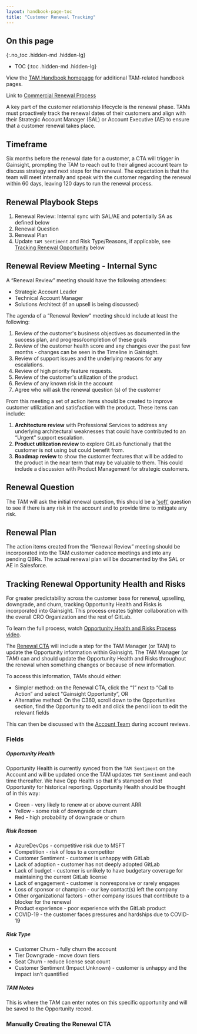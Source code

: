 ```yaml
---
layout: handbook-page-toc
title: "Customer Renewal Tracking"
---
```


## On this page
{:.no_toc .hidden-md .hidden-lg}

- TOC
{:toc .hidden-md .hidden-lg}

View the [TAM Handbook homepage](/handbook/customer-success/tam/) for additional TAM-related handbook pages.

Link to [Commercial Renewal Process](/handbook/customer-success/comm-sales/renewals/)



A key part of the customer relationship lifecycle is the renewal phase. TAMs must proactively track the renewal dates of their customers and align with their Strategic Account Manager (SAL) or Account Executive (AE) to ensure that a customer renewal takes place.

## Timeframe

Six months before the renewal date for a customer, a CTA will trigger in Gainsight, prompting the TAM to reach out to their aligned account team to discuss strategy and next steps for the renewal. The expectation is that the team will meet internally and speak with the customer regarding the renewal within 60 days, leaving 120 days to run the renewal process.

## Renewal Playbook Steps

1. Renewal Review: Internal sync with SAL/AE and potentially SA as defined below
1. Renewal Question
1. Renewal Plan
1. Update `TAM Sentiment` and Risk Type/Reasons, if applicable, see [Tracking Renewal Opportunity](#tracking-renewal-opportunity-health-and-risks) below


## Renewal Review Meeting - Internal Sync

A “Renewal Review” meeting should have the following attendees:

- Strategic Account Leader
- Technical Account Manager
- Solutions Architect (if an upsell is being discussed)


The agenda of a “Renewal Review” meeting should include at least the following:

 1. Review of the customer's business objectives as documented in the success plan, and progress/completion of these goals
 1. Review of the customer health score and any changes over the past few months - changes can be seen in the Timeline in Gainsight.
 1. Review of support issues and the underlying reasons for any escalations.
 1. Review of high priority feature requests.
 1. Review of the customer's utilization of the product.
 1. Review of any known risk in the account
 1. Agree who will ask the renewal question (s) of the customer

From this meeting a set of action items should be created to improve customer utilization and satisfaction with the product. These items can include:

 1. **Architecture review** with Professional Services to address any underlying architectural weaknesses that could have contributed to an “Urgent” support escalation.
 1. **Product utilization review** to explore GitLab functionally that the customer is not using but could benefit from.
 1. **Roadmap review** to show the customer features that will be added to the product in the near term that may be valuable to them. This could include a discussion with Product Management for strategic customers.

## Renewal Question

The TAM will ask the initial renewal question, this should be a ['soft'](https://www.mbaskool.com/business-concepts/marketing-and-strategy-terms/7214-soft-fact-questions.html) question to see if there is any risk in the account and to provide time to mitigate any risk.

## Renewal Plan

The action items created from the “Renewal Review” meeting should be incorporated into the TAM customer cadence meetings and into any pending QBRs. The actual renewal plan will be documented by the SAL or AE in Salesforce.

## Tracking Renewal Opportunity Health and Risks

For greater predictability across the customer base for renewal, upselling, downgrade, and churn, tracking Opportunity Health and Risks is incorporated into Gainsight. This process creates tighter collaboration with the overall CRO Organization and the rest of GitLab.

To learn the full process, watch [Opportunity Health and Risks Process video](https://www.youtube.com/watch?v=taucYmcWZ6U&feature=youtu.be).

The [Renewal CTA](#timeframe) will include a step for the TAM Manager (or TAM) to update the Opportunity information within Gainsight. The TAM Manager (or TAM) can and should update the Opportunity Health and Risks throughout the renewal when something changes or because of new information.

To access this information, TAMs should either:
* Simpler method: on the Renewal CTA, click the “1” next to “Call to Action” and select "Gainsight Opportunity”, OR
* Alternative method: On the C360, scroll down to the Opportunities section, find the Opportunity to edit and click the pencil icon to edit the relevant fields

This can then be discussed with the [Account Team](/handbook/customer-success/account-team/) during account reviews.

### Fields

##### Opportunity Health

Opportunity Health is currently synced from the `TAM Sentiment` on the Account and will be updated once the TAM updates `TAM Sentiment` and each time thereafter. We have Opp Health so that it's stamped on _that_ Opportunity for historical reporting. Opportunity Health should be thought of in this way:

* Green - very likely to renew at or above current ARR
* Yellow - some risk of downgrade or churn
* Red - high probability of downgrade or churn

##### Risk Reason
* AzureDevOps - competitive risk due to MSFT
* Competition - risk of loss to a competitor
* Customer Sentiment - customer is unhappy with GitLab
* Lack of adoption - customer has not deeply adopted GitLab
* Lack of budget - customer is unlikely to have budgetary coverage for maintaining the current GitLab license
* Lack of engagement - customer is nonresponsive or rarely engages
* Loss of sponsor or champion - our key contact(s) left the company
* Other organizational factors - other company issues that contribute to a blocker for the renewal
* Product experience - poor experience with the GitLab product
* COVID-19 - the customer faces pressures and hardships due to COVID-19


##### Risk Type
* Customer Churn - fully churn the account
* Tier Downgrade - move down tiers
* Seat Churn - reduce license seat count
* Customer Sentiment (Impact Unknown) - customer is unhappy and the impact isn’t quantified

##### TAM Notes
This is where the TAM can enter notes on this specific opportunity and will be saved to the Opportunity record.

### Manually Creating the Renewal CTA

